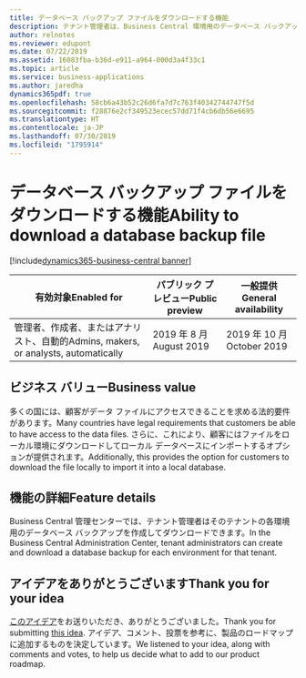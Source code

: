 ```yaml
---
title: データベース バックアップ ファイルをダウンロードする機能
description: テナント管理者は、Business Central 環境用のデータベース バックアップ ファイルをダウンロードできます。
author: relnotes
ms.reviewer: edupont
ms.date: 07/22/2019
ms.assetid: 16083fba-b36d-e911-a964-000d3a4f33c1
ms.topic: article
ms.service: business-applications
ms.author: jaredha
dynamics365pdf: true
ms.openlocfilehash: 58cb6a43b52c26d6fa7d7c763f40342744747f5d
ms.sourcegitcommit: f28876e2cf349523ecec57dd71f4cb6db56e6695
ms.translationtype: HT
ms.contentlocale: ja-JP
ms.lasthandoff: 07/30/2019
ms.locfileid: "1795914"
---
```

# <a name="ability-to-download-a-database-backup-file"></a><span data-ttu-id="bbde4-103">データベース バックアップ ファイルをダウンロードする機能</span><span class="sxs-lookup"><span data-stu-id="bbde4-103">Ability to download a database backup file</span></span>
[!include[dynamics365-business-central banner](../includes/dynamics365-business-central.md)]

| <span data-ttu-id="bbde4-104">有効対象</span><span class="sxs-lookup"><span data-stu-id="bbde4-104">Enabled for</span></span>    |  <span data-ttu-id="bbde4-105">パブリック プレビュー</span><span class="sxs-lookup"><span data-stu-id="bbde4-105">Public preview</span></span> | <span data-ttu-id="bbde4-106">一般提供</span><span class="sxs-lookup"><span data-stu-id="bbde4-106">General availability</span></span> | 
| ---------- | ---------- |---------- |
|<span data-ttu-id="bbde4-107">管理者、作成者、またはアナリスト、自動的</span><span class="sxs-lookup"><span data-stu-id="bbde4-107">Admins, makers, or analysts, automatically</span></span>|<span data-ttu-id="bbde4-108">2019 年 8 月</span><span class="sxs-lookup"><span data-stu-id="bbde4-108">August 2019</span></span>| <span data-ttu-id="bbde4-109">2019 年 10 月</span><span class="sxs-lookup"><span data-stu-id="bbde4-109">October 2019</span></span>|


## <a name="business-value"></a><span data-ttu-id="bbde4-110">ビジネス バリュー</span><span class="sxs-lookup"><span data-stu-id="bbde4-110">Business value</span></span>
<!-- bv start -->
<span data-ttu-id="bbde4-111">多くの国には、顧客がデータ ファイルにアクセスできることを求める法的要件があります。</span><span class="sxs-lookup"><span data-stu-id="bbde4-111">Many countries have legal requirements that customers be able to have access to the data files.</span></span> <span data-ttu-id="bbde4-112">さらに、これにより、顧客にはファイルをローカル環境にダウンロードしてローカル データベースにインポートするオプションが提供されます。</span><span class="sxs-lookup"><span data-stu-id="bbde4-112">Additionally, this provides the option for customers to download the file locally to import it into a local database.</span></span>
<!-- bv end -->



## <a name="feature-details"></a><span data-ttu-id="bbde4-113">機能の詳細</span><span class="sxs-lookup"><span data-stu-id="bbde4-113">Feature details</span></span>
<!--feature detail start -->
<span data-ttu-id="bbde4-114">Business Central 管理センターでは、テナント管理者はそのテナントの各環境用のデータベース バックアップを作成してダウンロードできます。</span><span class="sxs-lookup"><span data-stu-id="bbde4-114">In the Business Central Administration Center, tenant administrators can create and download a database backup for each environment for that tenant.</span></span>
<!--feature detail end -->











## <a name="thank-you-for-your-idea"></a><span data-ttu-id="bbde4-115">アイデアをありがとうございます</span><span class="sxs-lookup"><span data-stu-id="bbde4-115">Thank you for your idea</span></span>
<span data-ttu-id="bbde4-116">[このアイデア](https://experience.dynamics.com/ideas/idea/?ideaid=7d2b14ec-1705-e811-80c0-00155d7c7f0c)をお送りいただき、ありがとうございました。</span><span class="sxs-lookup"><span data-stu-id="bbde4-116">Thank you for submitting [this idea](https://experience.dynamics.com/ideas/idea/?ideaid=7d2b14ec-1705-e811-80c0-00155d7c7f0c).</span></span> <span data-ttu-id="bbde4-117">アイデア、コメント、投票を参考に、製品のロードマップに追加するものを決定しています。</span><span class="sxs-lookup"><span data-stu-id="bbde4-117">We listened to your idea, along with comments and votes, to help us decide what to add to our product roadmap.</span></span>
